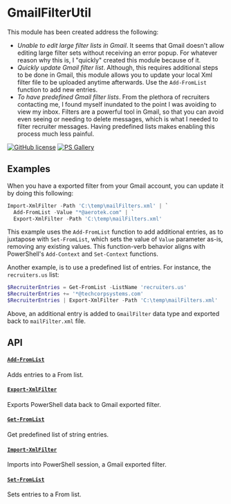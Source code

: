 # GmailFilterUtil

This module has been created address the following:

- _Unable to edit large filter lists in Gmail_. It seems that Gmail doesn't allow editing large filter sets without receiving an error popup. For whatever reason why this is, I "quickly" created this module because of it.
- _Quickly update Gmail filter list_. Although, this requires additional steps to be done in Gmail, this module allows you to update your local Xml filter file to be uploaded anytime afterwards. Use the `Add-FromList` function to add new entries.
- _To have predefined Gmail filter lists_. From the plethora of recruiters contacting me, I found myself inundated to the point I was avoiding to view my inbox. Filters are a powerful tool in Gmail, so that you can avoid even seeing or needing to delete messages, which is what I needed to filter recruiter messages. Having predefined lists makes enabling this process much less painful.

[![GitHub license](https://img.shields.io/badge/license-MIT-blue.svg)](https://github.com/marckassay/GmailFilterUtil/blob/master/LICENSE)
[![PS Gallery](https://img.shields.io/badge/install-PS%20Gallery-blue.svg)](https://www.powershellgallery.com/packages/GmailFilterUtil/)

## Examples

When you have a exported filter from your Gmail account, you can update it by doing this following:

```powershell
Import-XmlFilter -Path 'C:\temp\mailFilters.xml' | `
  Add-FromList -Value "*@aerotek.com" | `
  Export-XmlFilter -Path 'C:\temp\mailFilters.xml'
```

This example uses the `Add-FromList` function to add additional entries, as to juxtapose with `Set-FromList`, which sets the value of `Value` parameter as-is, removing any existing values. This function-verb behavior aligns with PowerShell's `Add-Context` and `Set-Context` functions.

Another example, is to use a predefined list of entries. For instance, the `recruiters.us` list:

```powershell
$RecruiterEntries = Get-FromList -ListName 'recruiters.us'
$RecruiterEntries += '*@techcorpsystems.com'
$RecruiterEntries | Export-XmlFilter -Path 'C:\temp\mailFilters.xml'
```

Above, an additional entry is added to `GmailFilter` data type and exported back to `mailFilter.xml` file.

## API

#### [`Add-FromList`](https://github.com/marckassay/GmailFilterUtil/blob/0.0.1/docs/Add-FromList.md)

Adds entries to a From list.

#### [`Export-XmlFilter`](https://github.com/marckassay/GmailFilterUtil/blob/0.0.1/docs/Export-XmlFilter.md)

Exports PowerShell data back to Gmail exported filter.

#### [`Get-FromList`](https://github.com/marckassay/GmailFilterUtil/blob/0.0.1/docs/Get-FromList.md)

Get predefined list of string entries.

#### [`Import-XmlFilter`](https://github.com/marckassay/GmailFilterUtil/blob/0.0.1/docs/Import-XmlFilter.md)

Imports into PowerShell session, a Gmail exported filter.

#### [`Set-FromList`](https://github.com/marckassay/GmailFilterUtil/blob/0.0.1/docs/Set-FromList.md)

Sets entries to a From list.

